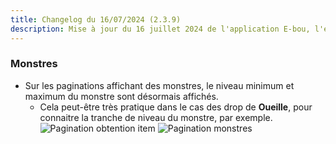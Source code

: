 ```yaml
---
title: Changelog du 16/07/2024 (2.3.9)
description: Mise à jour du 16 juillet 2024 de l'application E-bou, l'encyclopédie DOFUS la plus complète sur Discord.
---
```

### Monstres
- Sur les paginations affichant des monstres, le niveau minimum et maximum du monstre sont désormais affichés.
  - Cela peut-être très pratique dans le cas des drop de **Oueille**, pour connaitre la tranche de niveau du monstre, par exemple.
![Pagination obtention item](https://faareoh.fr/cdn/Discord_nv4mXa3w5a.jpg)
![Pagination monstres](https://faareoh.fr/cdn/Discord_SCDRJNP5Ne.jpg)